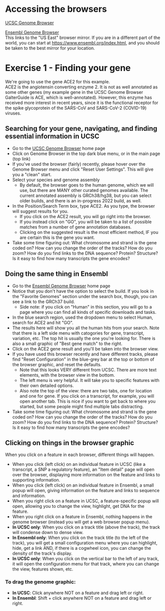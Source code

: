 # Accessing the browsers
[UCSC Genome Browser](https://genome.ucsc.edu/cgi-bin/hgGateway)  

[Ensembl Genome Browser](https://useast.ensembl.org/index.html)  
      This links to the "US East" browser mirror. If you are in a different part of the world, you can start at https://www.ensembl.org/index.html, and you should be taken to the best mirror for your location.

# Exercise 1 - Finding your gene  
We're going to use the gene ACE2 for this example.  
ACE2 is the angiotensin converting enzyme 2. It is not as well annotated as some other genes (my example gene in the UCSC Genome Browser GalterGuide is ACE, which is well-annotated). However, this enzyme has received more interest in recent years, since it is the functional receptor for the spike glycoprotein of the SARS-CoV and SARS-CoV-2 (COVID-19) viruses.  
## Searching for your gene, navigating, and finding essential information in UCSC  
* Go to the [UCSC Genome Browser](https://genome.ucsc.edu/cgi-bin/hgGateway) home page
* Click on Genome Browser in the top dark blue menu, or in the main page (top link)
* If you've used the browser (fairly) recently, please hover over the Genome Browser menu and click "Reset User Settings". This will give you a "clean" start.
* Select your species and genome assembly
    * By default, the browser goes to the human genome, which we will use, but there are MANY other curated genomes available. The current annotated assembly is GRCh38/hg38, but you can select older builds, and there is an in-progress 2022 build, as well.
* In the Position/Search Term box, type ACE2. As you type, the browser will suggest results for you.
  * If you click on the ACE2 result, you will go right into the browser.
  * If you instead click on "GO", you will be taken to a list of possible matches from a number of gene annotation databases.
  * Clicking on the suggested result is the most efficient method, IF you are certain this is the gene you want.  
* Take some time figuring out: What chromosome and strand is the gene coded on? How can you change the order of the tracks? How do you zoom? How do you find links to the DNA sequence? Protein? Structure? Is it easy to find how many transcripts the gene encodes?


## Doing the same thing in Ensembl  
* Go to the [Ensembl Genome Browser](https://useast.ensembl.org/index.html) home page
* Notice that you don't have the option to select the build. If you look in the "Favorite Genomes" section under the search box, though, you can see a link to the GRCh37 build.
    *  Side note: if you click on "Human" in this section, you will go to a page where you can find all kinds of specific downloads and tasks.
* In the blue search region, used the dropdown menu to select Human, search for ACE2 and hit "GO".
* The results here will show you all the human hits from your search. Note that there is a left side menu with catogories for gene, transcript, variation, etc. The top hit is usually the one you're looking for. There is also a small graphic of "Best gene match" to the right.
* Click on the ACE2 gene result and you'll be taken into the browser view.
* If you have used this browser recently and have different tracks, please find "Reset Configuration" in the blue-grey bar at the top or bottom of the browser graphic, and reset the defaults.
    * Note that this looks VERY different from UCSC. There are more text elements, with the browser view in the bottom.
    * The left menu is very helpful. It will take you to specific features with their own detailed options.
    * Also note the top of the view: there are two tabs, one for location and one for gene. If you click on a transcript, for example, you will open another tab. This is nice if you want to get back to where you started, but some people might find multiple tabs distracting. 
* Take some time figuring out: What chromosome and strand is the gene coded on? How can you change the order of the tracks? How do you zoom? How do you find links to the DNA sequence? Protein? Structure? Is it easy to find how many transcripts the gene encodes?  


## Clicking on things in the browser graphic  
When you click on a feature in each browser, different things will happen.  
* When you click (left click) on an individual feature in UCSC (like a transcript, a SNP a regulatory feature), an "Item detail" page will open over the browser, displaying more information on the feature and links to supporting information.
* When you click (left click) on an individual feature in Ensembl, a small popup will open, giving information on the feature and links to sequence and information.
* When you right click on a feature in UCSC, a feature-specific popup will open, allowing you to change the view, highlight, get DNA for the feature.
* When you right click on a feature in Ensembl, nothing happens in the genome browser (instead you will get a web browser popup menu).
* **In UCSC only**: When you click on a track title (above the track), the track will condense down to dense view.
* **In Ensembl only**: When you click on the track title (to the left of the track), you will get a small configuration menu where you can highlight, hide, get a link AND, if there is a cogwheel icon, you can change the density of the track's display. 
* **In UCSC only**: When you click on the vertical bar to the left of any track, it will open the configuration menu for that track, where you can change the view, features shown, etc.  

### To drag the genome graphic:  
* **In UCSC**: Click anywhere NOT on a feature and drag left or right.
* **In Ensembl**: Shift + click anywhere NOT on a feature and drag left or right.

